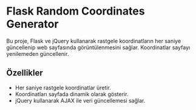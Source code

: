 # Flask Random Coordinates Generator

Bu proje, Flask ve jQuery kullanarak rastgele koordinatların her saniye güncellenip web sayfasında görüntülenmesini sağlar. Koordinatlar sayfayı yenilemeden güncellenir.

## Özellikler

- Her saniye rastgele koordinatlar üretir.
- Koordinatları sayfada dinamik olarak gösterir.
- jQuery kullanarak AJAX ile veri güncellemesi sağlar.